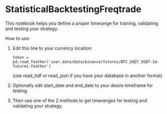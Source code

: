 # StatisticalBacktestingFreqtrade

This notebook helps you define a proper timerange for training, validating and testing your strategy.

How to use:

1. Edit this line to your currency location:

	`token = pd.read_feather('user_data/data/binance/futures/BTC_USDT_USDT-1d-futures.feather')`

	(use read\_hdf or read\_json if you have your database in another format)

2. Optionally edit start\_date and end\_date to your desire timeframe for testing.

3. Then use one of the 2 methods to get timeranges for testing and validating your strategy.